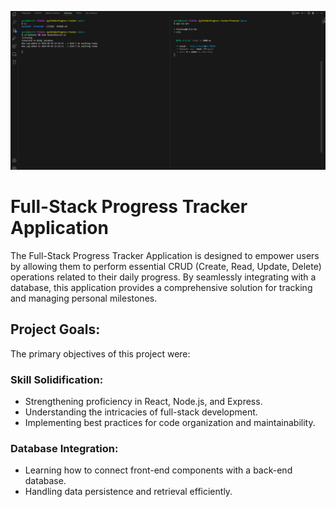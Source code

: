 ![](demo.gif)


# Full-Stack Progress Tracker Application

The Full-Stack Progress Tracker Application is designed to empower users by allowing them to perform essential CRUD (Create, Read, Update, Delete) operations related to their daily progress. By seamlessly integrating with a database, this application provides a comprehensive solution for tracking and managing personal milestones.

## Project Goals:
The primary objectives of this project were:

### Skill Solidification:

- Strengthening proficiency in React, Node.js, and Express.
- Understanding the intricacies of full-stack development.
- Implementing best practices for code organization and maintainability.

### Database Integration:
  - Learning how to connect front-end components with a back-end database.
   - Handling data persistence and retrieval efficiently.

